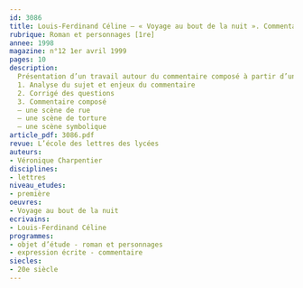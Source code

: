 ```yaml
---
id: 3086
title: Louis-Ferdinand Céline – « Voyage au bout de la nuit ». Commentaire composé 
rubrique: Roman et personnages [1re]
annee: 1998
magazine: n°12 1er avril 1999
pages: 10
description: 
  Présentation d’un travail autour du commentaire composé à partir d’un extrait du roman de Céline…
  1. Analyse du sujet et enjeux du commentaire
  2. Corrigé des questions
  3. Commentaire composé
  – une scène de rue
  – une scène de torture
  – une scène symbolique
article_pdf: 3086.pdf
revue: L’école des lettres des lycées
auteurs:
- Véronique Charpentier
disciplines:
- lettres
niveau_etudes:
- première
oeuvres:
- Voyage au bout de la nuit
ecrivains:
- Louis-Ferdinand Céline
programmes:
- objet d’étude - roman et personnages
- expression écrite - commentaire
siecles:
- 20e siècle
---
```

